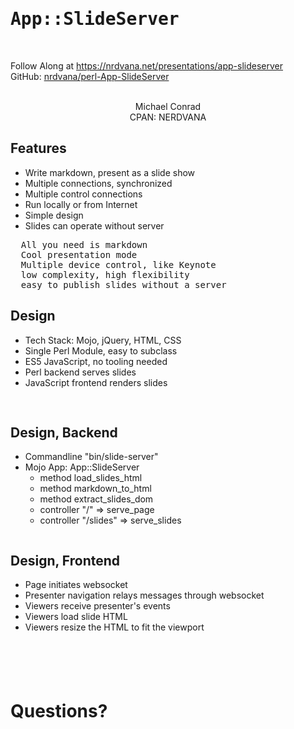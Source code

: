 <h1 style="font-family: monospace; padding-top:2em;">App::SlideServer</span></h1>

<br>

Follow Along at <a href="https://nrdvana.net/presentations/app-slideserver">https://nrdvana.net/presentations/app-slideserver</a><br>
GitHub: <a href="https://github.com/nrdvana/perl-App-SlideServer">nrdvana/perl-App-SlideServer</a><br>

<br>

<center>
Michael Conrad<br>
CPAN: NERDVANA
</center>

## Features

  * Write markdown, present as a slide show
  * Multiple connections, synchronized
  * Multiple control connections
  * Run locally or from Internet
  * Simple design
  * Slides can operate without server

<pre class="notes">
  All you need is markdown
  Cool presentation mode
  Multiple device control, like Keynote
  low complexity, high flexibility
  easy to publish slides without a server
</pre>

## Design

  * Tech Stack: Mojo, jQuery, HTML, CSS
  * Single Perl Module, easy to subclass
  * ES5 JavaScript, no tooling needed
  * Perl backend serves slides
  * JavaScript frontend renders slides

<pre class="notes">
  
</pre>

## Design, Backend

  * Commandline "bin/slide-server"
  * Mojo App: App::SlideServer
     * method load_slides_html
     * method markdown_to_html
     * method extract_slides_dom
     * controller "/"       => serve_page
     * controller "/slides" => serve_slides

<pre class="notes">
</pre>

## Design, Frontend

  * Page initiates websocket
  * Presenter navigation relays messages through websocket
  * Viewers receive presenter's events
  * Viewers load slide HTML
  * Viewers resize the HTML to fit the viewport

<pre class="notes">
</pre>

<h1 style="padding: 2em 0">Questions?</h1>
